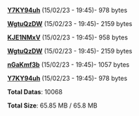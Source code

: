 [**Y7KY94uh**](/data/Y7KY94uh.txt) (15/02/23 - 19:45)- 978 bytes

[**WgtuQzDW**](/data/WgtuQzDW.txt) (15/02/23 - 19:45)- 2159 bytes

[**KJE1NMxV**](/data/KJE1NMxV.txt) (15/02/23 - 19:45)- 958 bytes

[**WgtuQzDW**](/data/WgtuQzDW.txt) (15/02/23 - 19:45)- 2159 bytes

[**nGaKmf3b**](/data/nGaKmf3b.txt) (15/02/23 - 19:45)- 1057 bytes

[**Y7KY94uh**](/data/Y7KY94uh.txt) (15/02/23 - 19:45)- 978 bytes

**Total Datas**: 10068

**Total Size**: 65.85 MB / 65.8 MB